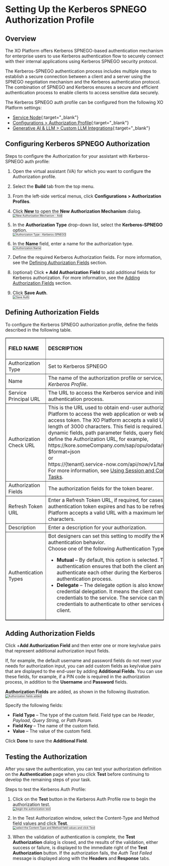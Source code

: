 # Setting Up the Kerberos SPNEGO Authorization Profile


## Overview

The XO Platform offers Kerberos SPNEGO-based authentication mechanism for enterprise users to use Kerberos authentication flow to securely connect with their internal applications using Kerberos SPNEGO security protocol.

The Kerberos-SPNEGO authentication process includes multiple steps to establish a secure connection between a client and a server using the SPNEGO negotiation mechanism and the Kerberos authentication protocol. The combination of SPNEGO and Kerberos ensures a secure and efficient authentication process to enable clients to access sensitive data securely.

The Kerberos SPNEGO auth profile can be configured from the following XO Platform settings:

* [Service Node](../../../../automation/use-cases/dialogs/node-types/working-with-the-service-node){:target="_blank"}
* [Configurations > Authorization Profile](../bot-authentication/){:target="_blank"}
* [Generative AI & LLM > Custom LLM Integrations](../../../generative-ai-tools/llm-integration/#configure-custom-llm-integration){:target="_blank"}


## Configuring Kerberos SPNEGO Authorization

Steps to configure the Authorization for your assistant with Kerberos-SPNEGO auth profile:

1. Open the virtual assistant (VA) for which you want to configure the Authorization profile.
2. Select the **Build** tab from the top menu.
3. From the left-side vertical menus, click **Configurations > Authorization Profiles**.
4. Click **New** to open the **New Authorization Mechanism** dialog.  
    <img src="../images/basic-auth-img2.png" alt="New Authorization Mechanism - Add" title="New Authorization Mechanism - Add" style="border: 1px solid gray; zoom: 60%;">

5. In the **Authorization Type** drop-down list, select the **Kerberos-SPNEGO** option.  
    <img src="../images/kerberos-img2.png" alt="Authorization Type - Kerberos-SPNEGO" title="Authorization Type - Kerberos-SPNEGO" style="border: 1px solid gray; zoom: 60%;">

6. In the **Name** field, enter a name for the authorization type.  
    <img src="../images/kerberos-img3.png" alt="Authorization Name" title="Authorization Name" style="border: 1px solid gray; zoom: 60%;">

7. Define the required Kerberos Authorization fields. For more information, see the [Defining Authorization Fields](#defining-authorization-fields) section.
8. (optional) Click **+ Add Authorization** **Field** to add additional fields for Kerberos authorization. For more information, see the [Adding Authorization Fields](#adding-authorization-fields) section.
9. Click **Save Auth**.  
    <img src="../images/kerberos-img4.png" alt="Save Auth" title="Save Auth" style="border: 1px solid gray; zoom: 60%;">


## Defining Authorization Fields

To configure the Kerberos SPNEGO authorization profile, define the fields described in the following table.


<table border="1">
  <tr>
   <td><strong>FIELD NAME</strong>
   </td>
   <td><strong>DESCRIPTION</strong>
   </td>
   <td><strong>Required or Optional</strong>
   </td>
  </tr>
  <tr>
   <td>Authorization Type
   </td>
   <td>Set to Kerberos SPNEGO
   </td>
   <td>
   </td>
  </tr>
  <tr>
   <td>Name
   </td>
   <td>The name of the authorization profile or service, for example, <em>Kerberos Profile</em>. 
   </td>
   <td>Required
   </td>
  </tr>
  <tr>
   <td>Service Principal URL
   </td>
   <td>The URL to access the Kerberos service and initiate the authentication process.
   </td>
   <td>Required
   </td>
  </tr>
  <tr>
   <td>Authorization Check URL
   </td>
   <td>This is the URL used to obtain end-user authorization for the XO Platform to access the web application or web service using the access token. The XO Platform accepts a valid URL with a maximum length of 3000 characters. This field is required. You can use dynamic fields, path parameter fields, query fields, and so forth, to define the Authorization URL, for example,
    <br>
     https://kore.someCompany.com/sap/opu/odata/sap/{{authfield1}}/?$format=json
    <br>
    or
    <br>
    https://{tenant}.service-now.com/api/now/v1/table/incident
    <br>
    For more information, see <a href="../../../../automation/use-cases/using-session-and-context-variables" target="_blank">Using Session and Context Variables in Tasks</a>.
   </td>
   <td>Required
   </td>
  </tr>
  <tr>
   <td>Authorization Fields
   </td>
   <td>The authorization fields for the token bearer.
   </td>
   <td>Optional
   </td>
  </tr>
  <tr>
   <td>Refresh Token URL
   </td>
   <td>Enter a Refresh Token URL, if required, for cases when the authentication token expires and has to be refreshed. The XO Platform accepts a valid URL with a maximum length of 3000 characters.
   </td>
   <td>Required
   </td>
  </tr>
  <tr>
   <td>Description
   </td>
   <td>Enter a description for your authorization.
   </td>
   <td>Optional
   </td>
  </tr>
  <tr>
   <td>Authentication Types
   </td>
   <td>Bot designers can set this setting to modify the Kerberos authentication behavior.
    <br>
    Choose one of the following Authentication Types:
    <ul>
    <li><strong>Mutual </strong>– By default, this option is selected. The <strong>Mutual </strong>authentication ensures that both the client and the server authenticate each other during the Kerberos SPNEGO authentication process.
    <li><strong>Delegate </strong>– The delegate option is also known as delegation or credential delegation. It means the client can pass its Kerberos credentials to the service. The service can then use these credentials to authenticate to other services on behalf of the client.
    </li>
    </ul>
   </td>
   <td>Required
   </td>
  </tr>
</table>


## Adding Authorization Fields

Click +**Add Authorization Field** and then enter one or more key/value pairs that represent additional authorization input fields.

If, for example, the default username and password fields do not meet your needs for authorization input, you can add custom fields as key/value pairs that are displayed to the end-user by adding **Additional Fields**. You can use these fields, for example, if a PIN code is required in the authorization process, in addition to the **Username** and **Password** fields.

**Authorization Fields** are added, as shown in the following illustration.  
<img src="../images/kerberos-img5.png" alt="Authorization fields added" title="Authorization fields added" style="border: 1px solid gray; zoom: 60%;">

Specify the following fields:

* **Field Type** –  The type of the custom field. Field type can be _Header_, _Payload_, _Query String,_ or _Path Param_.
* **Field Key** – The name of the custom field.
* **Value** – The value of the custom field.

Click **Done** to save the **Additional Field**.


## Testing the Authorization

After you save the authentication, you can test your authorization definition on the **Authentication** page when you click **Test** before continuing to develop the remaining steps of your task. 

Steps to test the Kerberos Auth Profile:

1. Click on the **Test** button in the Kerberos Auth Profile row to begin the authorization test.  
    <img src="../images/kerberos-img6.png" alt="begin the authorization test" title="begin the authorization test" style="border: 1px solid gray; zoom: 60%;">

2. In the Test Authorization window, select the Content-Type and Method field values and click **Test**.  
    <img src="../images/kerberos-img7.png" alt="select the Content-Type and Method field values and click Test" title="select the Content-Type and Method field values and click Test" style="border: 1px solid gray; zoom: 60%;">

3. When the validation of authentication is complete, the **Test Authorization** dialog is closed, and the results of the validation, either success or failure, is displayed to the immediate right of the **Test Authorization** button. If the authorization fails, the _Auth Test Failed_ message is displayed along with the **Headers** and **Response** tabs.